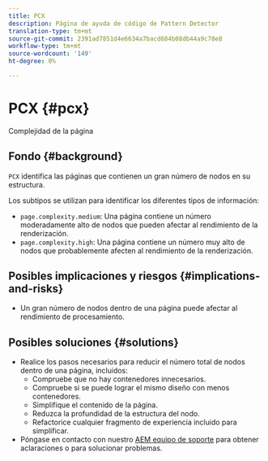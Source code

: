```yaml
---
title: PCX
description: Página de ayuda de código de Pattern Detector
translation-type: tm+mt
source-git-commit: 2391ad7851d4e6634a7bacd684b08db44a9c78e8
workflow-type: tm+mt
source-wordcount: '149'
ht-degree: 0%

---
```



# PCX {#pcx}

Complejidad de la página

## Fondo {#background}

`PCX` identifica las páginas que contienen un gran número de nodos en su estructura.

Los subtipos se utilizan para identificar los diferentes tipos de información:

* `page.complexity.medium`: Una página contiene un número moderadamente alto de nodos que pueden afectar al rendimiento de la renderización.
* `page.complexity.high`: Una página contiene un número muy alto de nodos que probablemente afecten al rendimiento de la renderización.

## Posibles implicaciones y riesgos {#implications-and-risks}

* Un gran número de nodos dentro de una página puede afectar al rendimiento de procesamiento.

## Posibles soluciones {#solutions}

* Realice los pasos necesarios para reducir el número total de nodos dentro de una página, incluidos:
   * Compruebe que no hay contenedores innecesarios.
   * Compruebe si se puede lograr el mismo diseño con menos contenedores.
   * Simplifique el contenido de la página.
   * Reduzca la profundidad de la estructura del nodo.
   * Refactorice cualquier fragmento de experiencia incluido para simplificar.
* Póngase en contacto con nuestro [AEM equipo de soporte](https://helpx.adobe.com/enterprise/using/support-for-experience-cloud.html) para obtener aclaraciones o para solucionar problemas.
